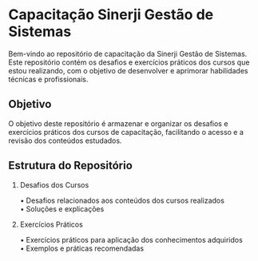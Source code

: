 # Capacitação Sinerji Gestão de Sistemas

Bem-vindo ao repositório de capacitação da Sinerji Gestão de Sistemas. Este repositório contém os desafios e exercícios práticos dos cursos que estou realizando, com o objetivo de desenvolver e aprimorar habilidades técnicas e profissionais.

## Objetivo

O objetivo deste repositório é armazenar e organizar os desafios e exercícios práticos dos cursos de capacitação, facilitando o acesso e a revisão dos conteúdos estudados.

## Estrutura do Repositório

1. Desafios dos Cursos

   • Desafios relacionados aos conteúdos dos cursos realizados \
   • Soluções e explicações

2. Exercícios Práticos

   • Exercícios práticos para aplicação dos conhecimentos adquiridos \
   • Exemplos e práticas recomendadas

